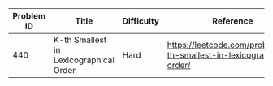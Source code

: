 | Problem ID | Title | Difficulty | Reference
| --- | --- | --- | ---
| 440 | K-th Smallest in Lexicographical Order | Hard | https://leetcode.com/problems/k-th-smallest-in-lexicographical-order/
